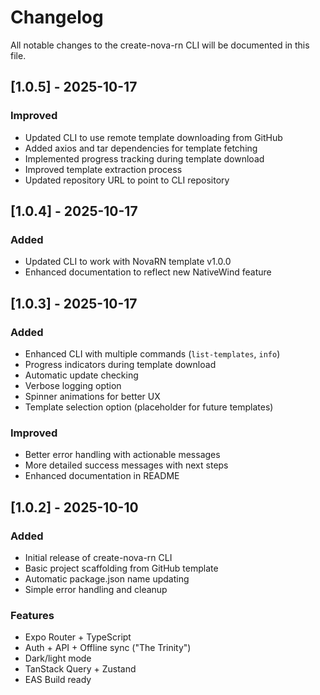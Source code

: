 # Changelog

All notable changes to the create-nova-rn CLI will be documented in this file.

## [1.0.5] - 2025-10-17

### Improved
- Updated CLI to use remote template downloading from GitHub
- Added axios and tar dependencies for template fetching
- Implemented progress tracking during template download
- Improved template extraction process
- Updated repository URL to point to CLI repository

## [1.0.4] - 2025-10-17

### Added
- Updated CLI to work with NovaRN template v1.0.0
- Enhanced documentation to reflect new NativeWind feature

## [1.0.3] - 2025-10-17

### Added
- Enhanced CLI with multiple commands (`list-templates`, `info`)
- Progress indicators during template download
- Automatic update checking
- Verbose logging option
- Spinner animations for better UX
- Template selection option (placeholder for future templates)

### Improved
- Better error handling with actionable messages
- More detailed success messages with next steps
- Enhanced documentation in README

## [1.0.2] - 2025-10-10

### Added
- Initial release of create-nova-rn CLI
- Basic project scaffolding from GitHub template
- Automatic package.json name updating
- Simple error handling and cleanup

### Features
- Expo Router + TypeScript
- Auth + API + Offline sync ("The Trinity")
- Dark/light mode
- TanStack Query + Zustand
- EAS Build ready